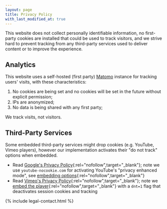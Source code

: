 ```yaml
---
layout: page
title: Privacy Policy
with_last_modified_at: true
---
```


This website does not collect personally identifiable information, no first-party cookies are installed that could be used to track visitors, and we strive hard to prevent tracking from any third-party services used to deliver content or to improve the experience.

## Analytics

This website uses a self-hosted (first party) [Matomo](https://matomo.org/) instance for tracking users' visits, with these characteristics:

1. No cookies are being set and no cookies will be set in the future without explicit permission;
2. IPs are anonymized;
3. No data is being shared with any first party;

We track visits, not visitors.

## Third-Party Services

Some embedded third-party services might drop cookies (e.g. YouTube, Vimeo players), however our implementation activates their "do not track" options when embedded.

- Read [Google's Privacy Policy](https://policies.google.com/privacy){:rel="nofollow",target="_blank"}; note we use `youtube-nocookie.com` for activating YouTube's "privacy enhanced mode", see [embedding options](https://support.google.com/youtube/answer/171780?hl=en){:rel="nofollow",target="_blank"}
- Read [Vimeo's Privacy Policy](https://vimeo.com/privacy){:rel="nofollow",target="_blank"}; note we [embed the player](https://vimeo.zendesk.com/hc/en-us/articles/360001494447-Using-Player-Parameters){:rel="nofollow",target="_blank"} with a `dnt=1` flag that deactivates session cookies and tracking

{% include legal-contact.html %}
